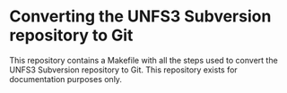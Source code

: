 # Converting the UNFS3 Subversion repository to Git

This repository contains a Makefile with all the steps used to convert
the UNFS3 Subversion repository to Git. This repository exists for
documentation purposes only.

